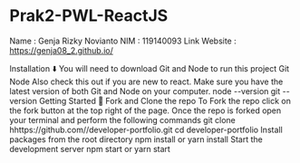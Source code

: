 # Prak2-PWL-ReactJS
Name : Genja Rizky Novianto
NIM : 119140093
Link Website : https://genja08_2.github.io/

Installation ⬇️
You will need to download Git and Node to run this project
Git
Node
Also check this out if you are new to react.
Make sure you have the latest version of both Git and Node on your computer.
node --version
git --version
Getting Started 🎯
Fork and Clone the repo
To Fork the repo click on the fork button at the top right of the page. Once the repo is forked open your terminal and perform the following commands
git clone hhttps://github.com/<YOUR GITHUB USERNAME>/developer-portfolio.git
cd developer-portfolio
Install packages from the root directory
npm install
or
yarn install
Start the development server
npm start
or
yarn start
